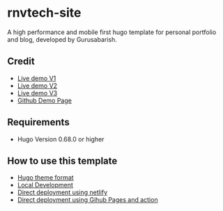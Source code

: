 # rnvtech-site
<p>A high performance and mobile first hugo template for personal portfolio and blog, developed by Gurusabarish.</p>

## Credit
* [Live demo V1](https://hugo-profile-1.netlify.app/)
* [Live demo V2](https://hugo-profile-2.netlify.app/)
* [Live demo V3](https://hugo-profile-3.netlify.app/)
* [Github Demo Page](https://gurusabarish.github.io/hugo-profile)

## Requirements
* Hugo Version 0.68.0 or higher

## How to use this template
* [Hugo theme format](https://github.com/rinovmrn/rnvtech-site#Hugo-theme-format)
* [Local Development](https://github.com/rinovmrn/rnvtech-site#Local-Development)
* [Direct deployment using netlify](https://github.com/rinovmrn/rnvtech-site#Direct-development-using-netlify)
* [Direct deployment using Gihub Pages and action](https://github.com/rinovmrn/rnvtech-site#Direct-deployment-using-Github-Pages-and-action)
